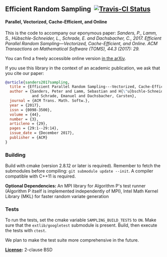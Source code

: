## Efficient Random Sampling  [![Travis-CI Status](https://travis-ci.org/lorenzhs/sampling.svg?branch=master)](https://travis-ci.org/lorenzhs/sampling)
#### Parallel, Vectorized, Cache-Efficient, and Online

This is the code to accompany our eponymous paper: *Sanders, P., Lamm, S., Hübschle-Schneider, L., Schrade, E. and Dachsbacher, C., 2017. Efficient Parallel Random Sampling—Vectorized, Cache-Efficient, and Online. ACM Transactions on Mathematical Software (TOMS), 44.3 (2017): 29.*

You can find a freely accessible online version [in the arXiv](https://arxiv.org/abs/1610.05141).

If you use this library in the context of an academic publication, we ask that you cite our paper:
```bibtex
@article{sanders2017sampling,
  title = {Efficient Parallel Random Sampling---Vectorized, Cache-Efficient, and Online},
  author = {Sanders, Peter and Lamm, Sebastian and H{\"u}bschle-Schneider, Lorenz
            and Schrade, Emanuel and Dachsbacher, Carsten},
  journal = {ACM Trans. Math. Softw.},
  year = {2017},
  issn = {0098-3500},
  volume = {44},
  number = {3},
  articleno = {29},
  pages = {29:1--29:14},
  issue_date = {December 2017},
  publisher = {ACM}
}
```
### Building

Build with cmake (version 2.8.12 or later is required). Remember to fetch the submodules before compiling: `git submodule update --init`. A compiler compatible with C++11 is required.

**Optional Dependencies:** An MPI library for Algorithm P's test runner (Algorithm P itself is implemented independently of MPI), Intel Math Kernel Library (MKL) for faster random variate generation

### Tests

To run the tests, set the cmake variable `SAMPLING_BUILD_TESTS` to `ON`.  Make sure that the `extlib/googletest` submodule is present.  Build, then execute the tests with `ctest`.

We plan to make the test suite more comprehensive in the future.

**[License](/LICENSE):** 2-clause BSD
